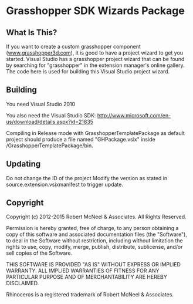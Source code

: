 Grasshopper SDK Wizards Package
===============================

What Is This?
-------------
If you want to create a custom grasshopper component (www.grasshopper3d.com), it is good
to have a project wizard to get you started. Visual Studio has a grasshopper project
wizard that can be found by searching for "grasshopper" in the extension manager's online
gallery. The code here is used for building this Visual Studio project wizard.

Building
--------
You need Visual Studio 2010

You also need the Visual Studio SDK:
http://www.microsoft.com/en-us/download/details.aspx?id=21835

Compiling in Release mode with GrasshopperTemplatePackage as default project
should produce a file named "GHPackage.vsix" inside /GrasshopperTemplatePackage/bin.

Updating
--------
Do not change the ID of the project
Modify the version as stated in 
source.extension.vsixmanifest to trigger update.

Copyright
---------
Copyright (c) 2012-2015 Robert McNeel & Associates. All Rights Reserved.

Permission is hereby granted, free of charge, to any person obtaining a copy of
this software and associated documentation files (the "Software"), to deal in
the Software without restriction, including without limitation the rights to use,
copy, modify, merge, publish, distribute, sublicense, and/or sell copies of the
Software.

THIS SOFTWARE IS PROVIDED "AS IS" WITHOUT EXPRESS OR IMPLIED WARRANTY. ALL IMPLIED
WARRANTIES OF FITNESS FOR ANY PARTICULAR PURPOSE AND OF MERCHANTABILITY ARE HEREBY
DISCLAIMED.

Rhinoceros is a registered trademark of Robert McNeel & Associates.
